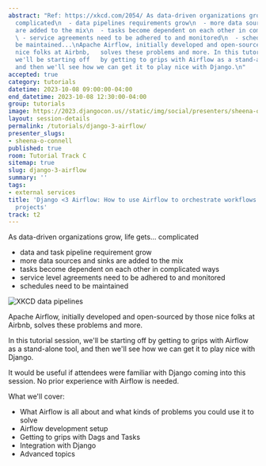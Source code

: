 ```yaml
---
abstract: "Ref: https://xkcd.com/2054/ As data-driven organizations grow, life gets...
  complicated\n  - data pipelines requirements grow\n  - more data sources and sinks
  are added to the mix\n  - tasks become dependent on each other in complicated ways\n
  \ - service agreements need to be adhered to and monitored\n  - schedules need to
  be maintained...\nApache Airflow, initially developed and open-sourced by those
  nice folks at Airbnb,   solves these problems and more. In this tutorial session,
  we'll be starting off   by getting to grips with Airflow as a stand-alone tool,
  and then we'll see how we can get it to play nice with Django.\n"
accepted: true
category: tutorials
datetime: 2023-10-08 09:00:00-04:00
end_datetime: 2023-10-08 12:30:00-04:00
group: tutorials
image: https://2023.djangocon.us//static/img/social/presenters/sheena-o-connell.png
layout: session-details
permalink: /tutorials/django-3-airflow/
presenter_slugs:
- sheena-o-connell
published: true
room: Tutorial Track C
sitemap: true
slug: django-3-airflow
summary: ''
tags:
- external services
title: 'Django <3 Airflow: How to use Airflow to orchestrate workflows for your Django
  projects'
track: t2
---
```


As data-driven organizations grow, life gets... complicated

-   data and task pipeline requirement grow
-   more data sources and sinks are added to the mix
-   tasks become dependent on each other in complicated ways
-   service level agreements need to be adhered to and monitored
-   schedules need to be maintained

![XKCD data pipelines](https://imgs.xkcd.com/comics/data_pipeline.png)

Apache Airflow, initially developed and open-sourced by those nice folks at Airbnb, solves these problems and more.

In this tutorial session, we'll be starting off by getting to grips with Airflow as a stand-alone tool, and then we'll see how we can get it to play nice with Django.

It would be useful if attendees were familiar with Django coming into this session. No prior experience with Airflow is needed.

What we'll cover:

-   What Airflow is all about and what kinds of problems you could use it to solve
-   Airflow development setup
-   Getting to grips with Dags and Tasks
-   Integration with Django
-   Advanced topics
